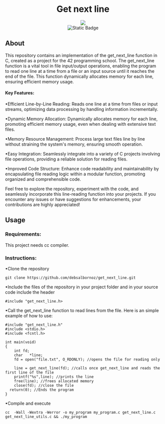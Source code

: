 <h1 align="center"> Get next line </h1>



<div align="center">
 <img src="https://github.com/debsalbornoz/get_next_line/assets/119970138/ad029c4d-5e6b-4afb-b3a3-a97f4fe6bc97">
</div> 
<div align="center">
<img alt="Static Badge" src="https://img.shields.io/badge/Status-Finished-green">
</div>
  
<h2>About</h2>
This repository contains an implementation of the get_next_line function in C, created as a project for the 42 programming school. The get_next_line function is a vital tool in file input/output operations, enabling the program to read one line at a time from a file or an input source until it reaches the end of the file. This function dynamically allocates memory for each line, ensuring efficient memory usage.


<h4> Key Features: </h4>

•Efficient Line-by-Line Reading: Reads one line at a time from files or input streams, optimizing data processing by handling information incrementally.

•Dynamic Memory Allocation: Dynamically allocates memory for each line, promoting efficient memory usage, even when dealing with extensive text files.

•Memory Resource Management: Process large text files line by line without straining the system's memory, ensuring smooth operation.

•Easy Integration: Seamlessly integrate into a variety of C projects involving file operations, providing a reliable solution for reading files.

•Improved Code Structure: Enhance code readability and maintainability by encapsulating file reading logic within a modular function, promoting organized and comprehensible code.

Feel free to explore the repository, experiment with the code, and seamlessly incorporate this line-reading function into your projects. If you encounter any issues or have suggestions for enhancements, your contributions are highly appreciated!

<h2>Usage</h2>

<h3>Requirements:</h3>

This project needs cc compiler.

<h3>Instructions: </h3>

•Clone the repository


```
git clone https://github.com/debsalbornoz/get_next_line.git
```

•Include the files of the repository in your project folder and in your source code include the header 

```
#include "get_next_line.h>
```

•Call the get_next_line function to read lines from the file. Here is an simple example of how to use:

```
#include "get_next_line.h"
#include <stdio.h> 
#include <fcntl.h>

int main(void)
{
    int fd;
    char   *line;
    fd = open("file.txt", O_RDONLY); //opens the file for reading only
    
    line = get_next_line(fd); //calls once get_next_line and reads the first line of the file
    printf("%s",line); //prints the line
    free(line); //frees allocated memory
    close(fd); //close the file
  return(0); //Ends the program
}
```

•Compile and execute


```
cc  -Wall -Wextra -Werror -o my_program my_program.c get_next_line.c get_next_line_utils.c && ./my_program 
```




